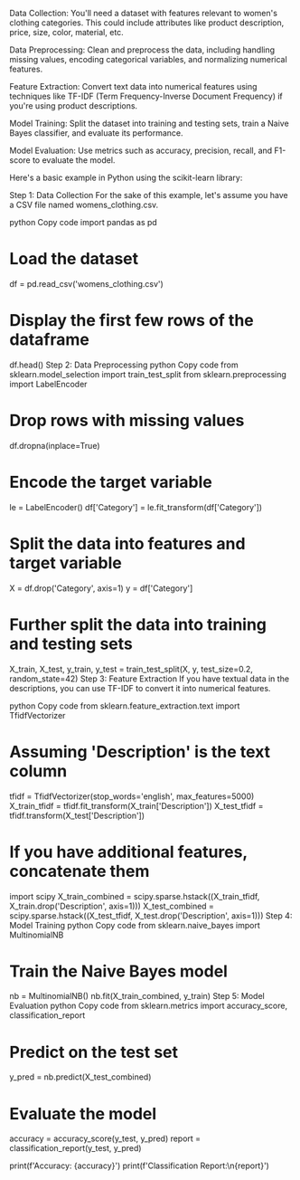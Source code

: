 

Data Collection: You'll need a dataset with features relevant to women's clothing categories. This could include attributes like product description, price, size, color, material, etc.

Data Preprocessing: Clean and preprocess the data, including handling missing values, encoding categorical variables, and normalizing numerical features.

Feature Extraction: Convert text data into numerical features using techniques like TF-IDF (Term Frequency-Inverse Document Frequency) if you're using product descriptions.

Model Training: Split the dataset into training and testing sets, train a Naive Bayes classifier, and evaluate its performance.

Model Evaluation: Use metrics such as accuracy, precision, recall, and F1-score to evaluate the model.

Here's a basic example in Python using the scikit-learn library:

Step 1: Data Collection
For the sake of this example, let's assume you have a CSV file named womens_clothing.csv.

python
Copy code
import pandas as pd

# Load the dataset
df = pd.read_csv('womens_clothing.csv')

# Display the first few rows of the dataframe
df.head()
Step 2: Data Preprocessing
python
Copy code
from sklearn.model_selection import train_test_split
from sklearn.preprocessing import LabelEncoder

# Drop rows with missing values
df.dropna(inplace=True)

# Encode the target variable
le = LabelEncoder()
df['Category'] = le.fit_transform(df['Category'])

# Split the data into features and target variable
X = df.drop('Category', axis=1)
y = df['Category']

# Further split the data into training and testing sets
X_train, X_test, y_train, y_test = train_test_split(X, y, test_size=0.2, random_state=42)
Step 3: Feature Extraction
If you have textual data in the descriptions, you can use TF-IDF to convert it into numerical features.

python
Copy code
from sklearn.feature_extraction.text import TfidfVectorizer

# Assuming 'Description' is the text column
tfidf = TfidfVectorizer(stop_words='english', max_features=5000)
X_train_tfidf = tfidf.fit_transform(X_train['Description'])
X_test_tfidf = tfidf.transform(X_test['Description'])

# If you have additional features, concatenate them
import scipy
X_train_combined = scipy.sparse.hstack((X_train_tfidf, X_train.drop('Description', axis=1)))
X_test_combined = scipy.sparse.hstack((X_test_tfidf, X_test.drop('Description', axis=1)))
Step 4: Model Training
python
Copy code
from sklearn.naive_bayes import MultinomialNB

# Train the Naive Bayes model
nb = MultinomialNB()
nb.fit(X_train_combined, y_train)
Step 5: Model Evaluation
python
Copy code
from sklearn.metrics import accuracy_score, classification_report

# Predict on the test set
y_pred = nb.predict(X_test_combined)

# Evaluate the model
accuracy = accuracy_score(y_test, y_pred)
report = classification_report(y_test, y_pred)

print(f'Accuracy: {accuracy}')
print(f'Classification Report:\n{report}')
